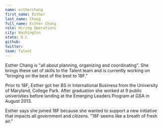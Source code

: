 ```yaml
---
name: estherchang
first_name: Esther
last_name: Chang
full_name: Esther Chang
role: Hiring Operations
city: Washington
state: D.C.
github:
twitter:
team: Talent
---
```


Esther Chang is "all about planning, organizing and coordinating". She brings these set of skills to the Talent team and is currently working on "bringing on the best of the best to 18F." 

Prior to 18F, Esther got her BS in International Business from the University of Maryland, College Park. After graduation she worked at 9 public univeristies before landing at the Emerging Leaders Program at GSA in August 2013. 

Esther says she joined 18F because she wanted to support a new initiative that impacts all government and citizens. "18F seems like a breath of fresh air." 

